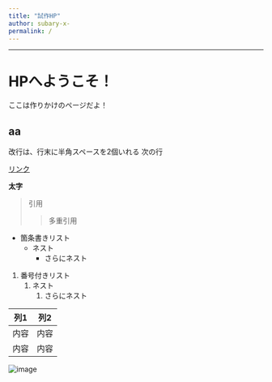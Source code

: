 ```yaml
---
title: "試作HP"
author: subary-x-
permalink: /
---
```







---

# HPへようこそ！　
ここは作りかけのページだよ！

## aa




<!-- # 見出し1 -->
<!-- ## 見出し2
### 見出し3
#### 見出し4
##### 見出し5
###### 見出し6 -->






改行は、行末に半角スペースを2個いれる
次の行

[リンク](https://www.google.co.jp/)

**太字**

> 引用
>> 多重引用


- 箇条書きリスト
  - ネスト
    - さらにネスト


1. 番号付きリスト
   1. ネスト
      1. さらにネスト


| 列1  | 列2  |
|-----|-----|
| 内容  | 内容  |
| 内容  | 内容  |

![image](/GHPages_WebSite/assets/images/logo-150.png)

